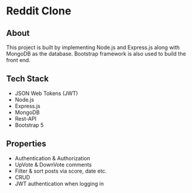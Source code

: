 # Reddit Clone

## About
This project is built by implementing Node.js and Express.js along with MongoDB as the database. Bootstrap framework is also used to build the front end.

## Tech Stack
* JSON Web Tokens (JWT)
* Node.js
* Express.js
* MongoDB
* Rest-API
* Bootstrap 5

## Properties
* Authentication & Authorization
* UpVote & DownVote comments
* Filter & sort posts via score, date etc.
* CRUD
* JWT authentication when logging in